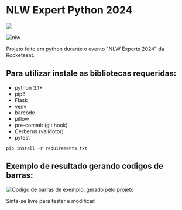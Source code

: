# NLW Expert Python 2024




<a href="https://www.rocketseat.com.br/"><img src="https://img.shields.io/static/v1?label=NLW EXPERT&message=Rocketseat&color=6EC94E&style=for-the-badge&logo=ghost"/></a>
<br>


![nlw](https://efficient-sloth-d85.notion.site/image/https%3A%2F%2Fprod-files-secure.s3.us-west-2.amazonaws.com%2F08f749ff-d06d-49a8-a488-9846e081b224%2F7137ea8b-3668-4e17-8e95-77ee32987a4d%2FCover.jpg?table=block&id=9e11ff47-2de6-4b08-a5f9-e277a20c3ecc&spaceId=08f749ff-d06d-49a8-a488-9846e081b224&width=2000&userId=&cache=v2)


Projeto feito em python durante o evento "NLW Experts 2024" da Rocketseat.








## Para utilizar instale as bibliotecas requeridas:
- python 3.1+
- pip3
- Flask
- venv
- barcode
- pillow
- pre-commit (git hook)
- Cerberus (validotor)
- pytest


`pip install -r requirements.txt`

## Exemplo de resultado gerando codigos de barras:
![Codigo de barras de exemplo, gerado pelo projeto](https://i.imgur.com/wAcfkxM.png)

Sinta-se livre para testar e modificar!



